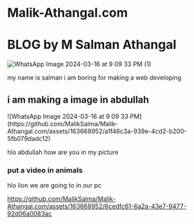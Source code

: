 # Malik-Athangal.com
<html>
<head>
</head>
<body>
<h1>
 <b> BLOG by M Salman Athangal</b>
</h1>

![WhatsApp Image 2024-03-16 at 9 09 33 PM (1)](https://github.com/MalikSalma/Malik-Athangal.com/assets/163668952/4e8828e9-352c-493a-8608-700a1e0fe320)

<p>
my name is salman i am boring for making a web developing
</p>
<h2>
 <b>i am making a image in abdullah</b>
</h2>
![WhatsApp Image 2024-03-16 at 9 09 33 PM](https://github.com/MalikSalma/Malik-Athangal.com/assets/163668952/a1f46c3a-939e-4cd2-b200-5fb079dadc12)

<p>
hlo abdullah how are you in my picture
</p>
 <h3>
 <b>put a video in animals</b>
</h3>
<p>
hlo lion we are going to in our pc
</p>



https://github.com/MalikSalma/Malik-Athangal.com/assets/163668952/6cedfc61-6a2a-43e7-9477-92d06a0083ac



 
</body>
</htmal>
